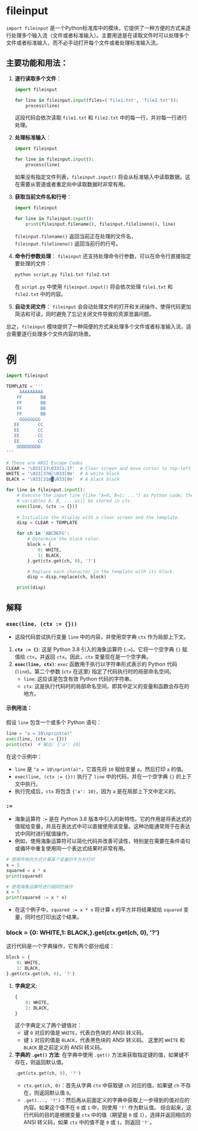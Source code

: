 # fileinput
`import fileinput` 是一个Python标准库中的模块，它提供了一种方便的方式来逐行处理多个输入流（文件或者标准输入）。主要用途是在读取文件时可以处理多个文件或者标准输入，而不必手动打开每个文件或者处理标准输入流。
## 主要功能和用法：

1. **逐行读取多个文件**：
   ```python
   import fileinput

   for line in fileinput.input(files=('file1.txt', 'file2.txt')):
       process(line)
   ```
   这段代码会依次读取 `file1.txt` 和 `file2.txt` 中的每一行，并对每一行进行处理。

2. **处理标准输入**：
   ```python
   import fileinput

   for line in fileinput.input():
       process(line)
   ```
   如果没有指定文件列表，`fileinput.input()` 将会从标准输入中读取数据。这在需要从管道或者重定向中读取数据时非常有用。

3. **获取当前文件名和行号**：
   ```python
   import fileinput

   for line in fileinput.input():
       print(fileinput.filename(), fileinput.filelineno(), line)
   ```
   `fileinput.filename()` 返回当前正在处理的文件名，`fileinput.filelineno()` 返回当前行的行号。

4. **命令行参数处理**：
   `fileinput` 还支持处理命令行参数，可以在命令行直接指定要处理的文件：
   ```bash
   python script.py file1.txt file2.txt
   ```
   在 `script.py` 中使用 `fileinput.input()` 将会依次处理 `file1.txt` 和 `file2.txt` 中的内容。

5. **自动关闭文件**：
   `fileinput` 会自动处理文件的打开和关闭操作，使得代码更加简洁和可读，同时避免了忘记关闭文件导致的资源泄漏问题。

总之，`fileinput` 模块提供了一种简便的方式来处理多个文件或者标准输入流，适合需要逐行处理多个文件内容的场景。

# 例
```Python
import fileinput

TEMPLATE = '''
     AAAAAAAAA
    FF       BB
    FF       BB
    FF       BB
    FF       BB
     GGGGGGGG
   EE       CC
   EE       CC
   EE       CC
   EE       CC
    DDDDDDDDD
'''

# These are ANSI Escape Codes
CLEAR = '\033[2J\033[1;1f'  # Clear screen and move cursor to top-left
WHITE = '\033[37m░\033[0m'  # A white block
BLACK = '\033[31m█\033[0m'  # A black block

for line in fileinput.input():
    # Execute the input line (like "A=0; B=1; ...") as Python code; the
    # variables A, B, ... will be stored in ctx.
    exec(line, (ctx := {}))
    
    # Initialize the display with a clear screen and the template.
    disp = CLEAR + TEMPLATE

    for ch in 'ABCDEFG':
        # Determine the block color.
        block = {
            0: WHITE,
            1: BLACK,
        }.get(ctx.get(ch, 0), '?')

        # Replace each character in the template with its block.
        disp = disp.replace(ch, block)

    print(disp)
```
## 解释
### `exec(line, (ctx := {}))`
- 这段代码尝试执行变量 `line` 中的内容，并使用空字典 `ctx` 作为局部上下文。
1. **`ctx := {}`**: 这是 Python 3.8 引入的海象运算符 (`:=`)。它将一个空字典 `{}` 赋值给 `ctx`，并返回 `ctx`。因此，`ctx` 变量现在是一个空字典。
2. **`exec(line, ctx)`**: `exec` 函数用于执行以字符串形式表示的 Python 代码 (`line`)。第二个参数 (`ctx` 在这里) 指定了代码执行时的局部命名空间。
   - `line`: 这应该是包含有效 Python 代码的字符串。
   - `ctx`: 这是执行代码时的局部命名空间，即其中定义的变量和函数会存在的地方。
#### 示例用法：
假设 `line` 包含一个或多个 Python 语句：
```python
line = "a = 10\nprint(a)"
exec(line, (ctx := {}))
print(ctx)  # 输出: {'a': 10}
```
在这个示例中：
- `line` 是 `"a = 10\nprint(a)"`，它首先将 `10` 赋给变量 `a`，然后打印 `a` 的值。
- `exec(line, (ctx := {}))` 执行了 `line` 中的代码，并在一个空字典 `{}` 的上下文中执行。
- 执行完成后，`ctx` 将包含 `{'a': 10}`，因为 `a` 是在局部上下文中定义的。
### `:=`
- 海象运算符 `:=` 是在 Python 3.8 版本中引入的新特性。它的作用是将表达式的值赋给变量，并且在表达式中可以直接使用该变量。这种功能通常用于在表达式中同时进行赋值操作。
- 例如，使用海象运算符可以简化代码并改善可读性，特别是在需要在条件语句或循环中重复使用同一个表达式结果时非常有用。
```python
# 使用传统的方式计算某个变量的平方并打印
x = 5
squared = x * x
print(squared)

# 使用海象运算符进行相同的操作
x = 5
print(squared := x * x)
```
- 在这个例子中，`squared := x * x` 将计算 `x` 的平方并将结果赋给 `squared` 变量，同时也打印出这个结果。
### block = {0: WHITE,1: BLACK,}.get(ctx.get(ch, 0), '?')
这行代码是一个字典操作，它有两个部分组成：
```python
block = {
    0: WHITE,
    1: BLACK,
}.get(ctx.get(ch, 0), '?')
```
1. **字典定义**:
   ```python
   {
       0: WHITE,
       1: BLACK,
   }
   ```
   这个字典定义了两个键值对：
   - 键 `0` 对应的值是 `WHITE`，代表白色块的 ANSI 转义码。
   - 键 `1` 对应的值是 `BLACK`，代表黑色块的 ANSI 转义码。
   这里的 `WHITE` 和 `BLACK` 是之前定义的 ANSI 转义码。
2. **字典的 `.get()` 方法**:
   在字典中使用 `.get()` 方法来获取指定键的值，如果键不存在，则返回默认值。
   ```python
   .get(ctx.get(ch, 0), '?')
   ```
   - `ctx.get(ch, 0)`：首先从字典 `ctx` 中获取键 `ch` 对应的值，如果键 `ch` 不存在，则返回默认值 `0`。
   - `.get(..., '?')`：然后再从前面定义的字典中获取上一步得到的值对应的内容。如果这个值不在 `0` 或 `1` 中，则使用 `'?'` 作为默认值。
   综合起来，这行代码的目的是根据变量 `ctx` 中的值（期望是 `0` 或 `1`），选择并返回相应的 ANSI 转义码，如果 `ctx` 中的值不是 `0` 或 `1`，则返回 `'?'`。
